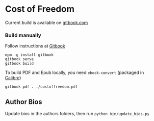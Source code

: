 # Cost of Freedom

Current build is available on [gitbook.com](https://www.gitbook.com/book/costoffreedom/costoffreedom-book/details)

### Build manually

Follow instructions at [Gitbook](https://github.com/GitbookIO/gitbook)

    npm -g install gitbook
    gitbook serve
    gitbook build

To build PDF and Epub locally, you need ```ebook-convert``` (packaged in [ Calibre](http://calibre-ebook.com/download))

    gitbook pdf . ./costoffreedom.pdf

## Author Bios

Update bios in the authors folders, then run ```python bin/update_bios.py```  
